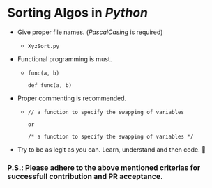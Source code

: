 # Sorting Algos in _Python_
- Give proper file names. (_PascalCasing_ is required)
    - ```
      XyzSort.py
      ```

- Functional programming is must.
    - ```
      func(a, b)

      def func(a, b)
      ```

- Proper commenting is recommended.
    - ```
      // a function to specify the swapping of variables
      
      or

      /* a function to specify the swapping of variables */
      ```

- Try to be as legit as you can. Learn, understand and then code. 🙏

### P.S.: Please adhere to the above mentioned criterias for successfull contribution and PR acceptance.
